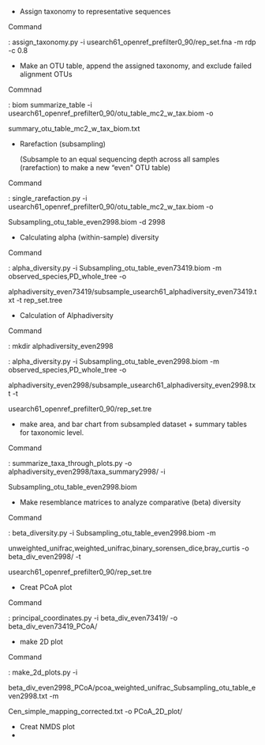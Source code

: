 * Assign taxonomy to representative sequences

Command

: assign_taxonomy.py -i usearch61_openref_prefilter0_90/rep_set.fna -m rdp -c 0.8

* Make an OTU table, append the assigned taxonomy, and exclude failed alignment OTUs

Commnad

: biom summarize_table -i usearch61_openref_prefilter0_90/otu_table_mc2_w_tax.biom -o 

summary_otu_table_mc2_w_tax_biom.txt

* Rarefaction (subsampling)

  (Subsample to an equal sequencing depth across all samples (rarefaction) to make a new “even" OTU table)

Command

: single_rarefaction.py -i usearch61_openref_prefilter0_90/otu_table_mc2_w_tax.biom -o 

Subsampling_otu_table_even2998.biom -d 2998

* Calculating alpha (within-sample) diversity

Command

: alpha_diversity.py -i Subsampling_otu_table_even73419.biom -m observed_species,PD_whole_tree -o 

alphadiversity_even73419/subsample_usearch61_alphadiversity_even73419.txt -t rep_set.tree

* Calculation of Alphadiversity

Command

: mkdir alphadiversity_even2998

: alpha_diversity.py -i Subsampling_otu_table_even2998.biom -m observed_species,PD_whole_tree -o 

alphadiversity_even2998/subsample_usearch61_alphadiversity_even2998.txt -t 

usearch61_openref_prefilter0_90/rep_set.tre

* make area, and bar chart from subsampled dataset + summary tables for taxonomic level.

Command

: summarize_taxa_through_plots.py -o alphadiversity_even2998/taxa_summary2998/ -i 

Subsampling_otu_table_even2998.biom

* Make resemblance matrices to analyze comparative (beta) diversity

Command

: beta_diversity.py -i Subsampling_otu_table_even2998.biom -m 

unweighted_unifrac,weighted_unifrac,binary_sorensen_dice,bray_curtis -o beta_div_even2998/ -t 

usearch61_openref_prefilter0_90/rep_set.tre

* Creat PCoA plot

Command

: principal_coordinates.py -i beta_div_even73419/ -o beta_div_even73419_PCoA/

* make 2D plot

Command

: make_2d_plots.py -i 

beta_div_even2998_PCoA/pcoa_weighted_unifrac_Subsampling_otu_table_even2998.txt -m 

Cen_simple_mapping_corrected.txt -o PCoA_2D_plot/

* Creat NMDS plot
* 


  
